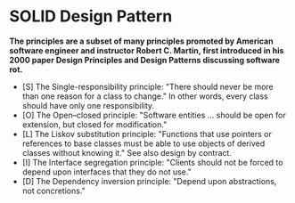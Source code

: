 # SOLID Design Pattern
**The principles are a subset of many principles promoted by American software engineer and instructor Robert C. Martin, first introduced in his 2000 paper Design Principles and Design Patterns discussing software rot.**
- [S] The Single-responsibility principle: "There should never be more than one reason for a class to change." In other words, every class should have only one responsibility.
- [O] The Open–closed principle: "Software entities ... should be open for extension, but closed for modification."
- [L] The Liskov substitution principle: "Functions that use pointers or references to base classes must be able to use objects of derived classes without knowing it." See also design by contract.
- [I] The Interface segregation principle: "Clients should not be forced to depend upon interfaces that they do not use."
- [D] The Dependency inversion principle: "Depend upon abstractions, not concretions."

